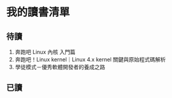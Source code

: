 # 我的讀書清單

## 待讀
1. 奔跑吧 Linux 內核 入門篇
2. 奔跑吧！Linux kernel｜Linux 4.x kernel 關鍵與原始程式碼解析
3. 學徒模式－優秀軟體開發者的養成之路

## 已讀
